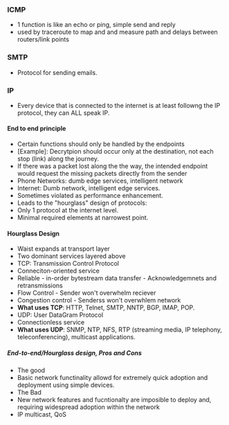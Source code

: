 ### ICMP
 - 1 function is like an echo or ping, simple send and reply
  - used by traceroute to map and and measure path and delays between routers/link points

### SMTP
 - Protocol for sending emails.

### IP
 - Every device that is connected to the internet is at least followng the IP protocol, they can ALL speak IP.


#### End to end principle
 - Certain functions should only be handled by the endpoints
  - [Example]: Decrytpion should occur only at the destination, not each stop (link) along the journey.
  - If there was a packet lost along the the way, the intended endpoint would request the missing packets directly from the sender
  - Phone Networks: dumb edge services, intelligent network
  - Internet: Dumb network, intelligent edge services.
  - Sometimes violated as performance enhancement.
- Leads to the "hourglass" design of protocols:
 - Only 1 protocol at the internet level.
  - Minimal required elements at narrowest point.
#### Hourglass Design
 - Waist expands at transport layer
 - Two dominant services layered above
  - TCP: Transmission Control Protocol
   - Conneciton-oriented service
   - Reliable - in-order bytestream data transfer
    - Acknowledgemnets and retransmissions
   - Flow Control - Sender won't overwhelm reciever
   - Congestion control
    - Senderss won't overwhlem network
   - **What uses TCP**: HTTP, Telnet, SMTP, NNTP, BGP, IMAP, POP.
  - UDP: User DataGram Protocol
   - Connectionless service
   - **What uses UDP**: SNMP, NTP, NFS, RTP (streaming media, IP telephony, teleconferencing), multicast applications.

##### End-to-end/Hourglass design, Pros and Cons
- The good
 - Basic network functinality allowd for extremely quick adoption and deployment using simple devices.
- The Bad
 - New network features and fucntionalty are imposible to deploy and, requiring widespread adoption within the network
 - IP multicast, QoS
